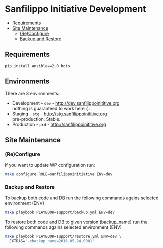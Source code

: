 # Sanfilippo Initiative Development

* [Requirements](#requirements)
* [Site Maintenance](#site-maintenance)
  * [(Re)Configure](#)
  * [Backup and Restore](#backup-and-restore)




## Requirements

```
pip install ansible==2.0 boto
```




## Environments

There are 3 environments:
* Development - `dev` - http://dev.sanfilippoinititive.org  
  nothing is guaranteed to work here :).
* Staging - `stg` - http://stg.sanfilippoinititive.org  
  pre-production. Stable.
* Production - `prd` - http://sanfilippoinititive.org




## Site Maintenance


### (Re)Configure

If you want to update WP configuration run:

```BASH
make configure ROLE=sanfilippoinitiative ENV=dev
```


### Backup and Restore

To backup both code and DB run the following commands agains selected
environment (ENV)

```BASH
make playbook PLAYBOOK=support/backup.yml ENV=dev
```

To restore both code and DB to given version (backup_name) run the following
commands agains selected environment (ENV)

```BASH
make playbook PLAYBOOK=support/restore.yml ENV=dev \
  EXTRAS='-ebackup_name=2016.05.24.0001'
```

